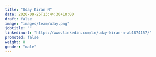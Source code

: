 ```yaml
---
title: "Uday Kiran N"
date: 2020-09-25T13:44:30+10:00
draft: false
image: "images/team/uday.png"
jobtitle: ""
linkedinurl: "https://www.linkedin.com/in/uday-kiran-n-ab1874157/"
promoted: false
weight: 8
gender: "male"
---
```

